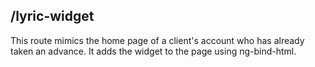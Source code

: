 ## /lyric-widget
This route mimics the home page of a client's account who has already taken an advance. It adds the widget to the page using ng-bind-html.